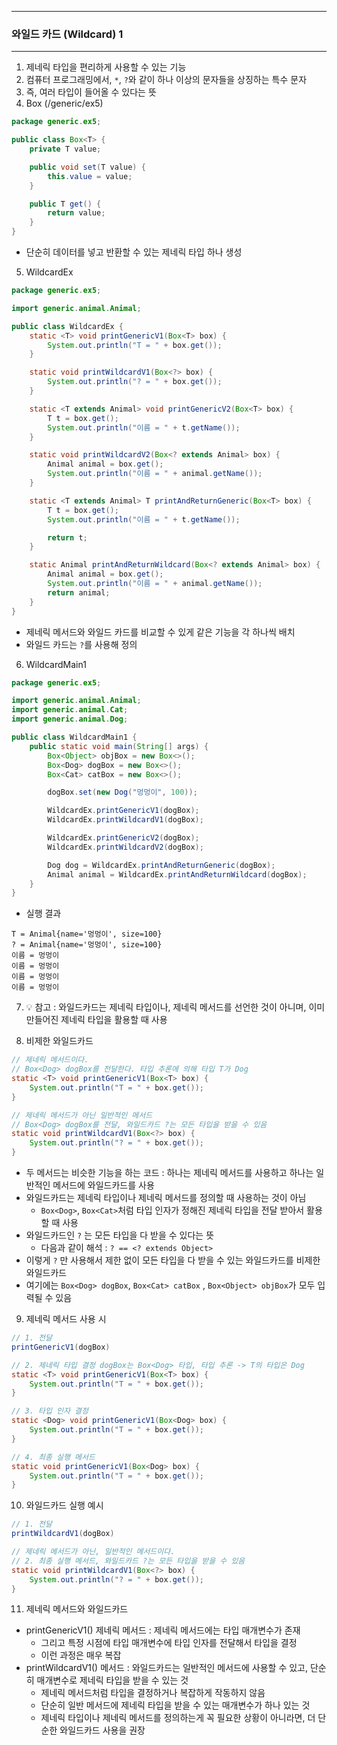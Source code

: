 -----
### 와일드 카드 (Wildcard) 1
-----
1. 제네릭 타입을 편리하게 사용할 수 있는 기능
2. 컴퓨터 프로그래밍에서, ```*```, ```?```와 같이 하나 이상의 문자들을 상징하는 특수 문자
3. 즉, 여러 타입이 들어올 수 있다는 뜻
4. Box (/generic/ex5)
```java
package generic.ex5;

public class Box<T> {
    private T value;

    public void set(T value) {
        this.value = value;
    }

    public T get() {
        return value;
    }
}
```
  - 단순히 데이터를 넣고 반환할 수 있는 제네릭 타입 하나 생성

5. WildcardEx
```java
package generic.ex5;

import generic.animal.Animal;

public class WildcardEx {
    static <T> void printGenericV1(Box<T> box) {
        System.out.println("T = " + box.get());
    }

    static void printWildcardV1(Box<?> box) {
        System.out.println("? = " + box.get());
    }

    static <T extends Animal> void printGenericV2(Box<T> box) {
        T t = box.get();
        System.out.println("이름 = " + t.getName());
    }

    static void printWildcardV2(Box<? extends Animal> box) {
        Animal animal = box.get();
        System.out.println("이름 = " + animal.getName());
    }

    static <T extends Animal> T printAndReturnGeneric(Box<T> box) {
        T t = box.get();
        System.out.println("이름 = " + t.getName());

        return t;
    }

    static Animal printAndReturnWildcard(Box<? extends Animal> box) {
        Animal animal = box.get();
        System.out.println("이름 = " + animal.getName());
        return animal;
    }
}
```
  - 제네릭 메서드와 와일드 카드를 비교할 수 있게 같은 기능을 각 하나씩 배치
  - 와일드 카드는 ```?```를 사용해 정의

6. WildcardMain1
```java
package generic.ex5;

import generic.animal.Animal;
import generic.animal.Cat;
import generic.animal.Dog;

public class WildcardMain1 {
    public static void main(String[] args) {
        Box<Object> objBox = new Box<>();
        Box<Dog> dogBox = new Box<>();
        Box<Cat> catBox = new Box<>();

        dogBox.set(new Dog("멍멍이", 100));

        WildcardEx.printGenericV1(dogBox);
        WildcardEx.printWildcardV1(dogBox);

        WildcardEx.printGenericV2(dogBox);
        WildcardEx.printWildcardV2(dogBox);

        Dog dog = WildcardEx.printAndReturnGeneric(dogBox);
        Animal animal = WildcardEx.printAndReturnWildcard(dogBox);
    }
}
```
  - 실행 결과
```
T = Animal{name='멍멍이', size=100}
? = Animal{name='멍멍이', size=100}
이름 = 멍멍이
이름 = 멍멍이
이름 = 멍멍이
이름 = 멍멍이
```

7. 💡 참고 : 와일드카드는 제네릭 타입이나, 제네릭 메서드를 선언한 것이 아니며, 이미 만들어진 제네릭 타입을 활용할 때 사용

8. 비제한 와일드카드
```java
// 제네릭 메서드이다.
// Box<Dog> dogBox를 전달한다. 타입 추론에 의해 타입 T가 Dog
static <T> void printGenericV1(Box<T> box) {
    System.out.println("T = " + box.get());
}

// 제네릭 메서드가 아닌 일반적인 메서드
// Box<Dog> dogBox를 전달, 와일드카드 ?는 모든 타입을 받을 수 있음
static void printWildcardV1(Box<?> box) {
    System.out.println("? = " + box.get());
}
```
  - 두 메서드는 비슷한 기능을 하는 코드 : 하나는 제네릭 메서드를 사용하고 하나는 일반적인 메서드에 와일드카드를 사용
  - 와일드카드는 제네릭 타입이나 제네릭 메서드를 정의할 때 사용하는 것이 아님
    + ```Box<Dog>```, ```Box<Cat>```처럼 타입 인자가 정해진 제네릭 타입을 전달 받아서 활용할 때 사용
  - 와일드카드인 ```?``` 는 모든 타입을 다 받을 수 있다는 뜻
    + 다음과 같이 해석 : ```? == <? extends Object>```
  - 이렇게 ```?``` 만 사용해서 제한 없이 모든 타입을 다 받을 수 있는 와일드카드를 비제한 와일드카드
  - 여기에는 ```Box<Dog> dogBox```, ```Box<Cat> catBox``` , ```Box<Object> objBox```가 모두 입력될 수 있음

9. 제네릭 메서드 사용 시
```java
// 1. 전달
printGenericV1(dogBox)

// 2. 제네릭 타입 결정 dogBox는 Box<Dog> 타입, 타입 추론 -> T의 타입은 Dog
static <T> void printGenericV1(Box<T> box) {
    System.out.println("T = " + box.get());
}

// 3. 타입 인자 결정
static <Dog> void printGenericV1(Box<Dog> box) {
    System.out.println("T = " + box.get());
}

// 4. 최종 실행 메서드
static void printGenericV1(Box<Dog> box) {
    System.out.println("T = " + box.get());
}
```

10. 와일드카드 실행 예시
```java
// 1. 전달
printWildcardV1(dogBox)

// 제네릭 메서드가 아닌, 일반적인 메서드이다.
// 2. 최종 실행 메서드, 와일드카드 ?는 모든 타입을 받을 수 있음
static void printWildcardV1(Box<?> box) {
    System.out.println("? = " + box.get());
}
```

11. 제네릭 메서드와 와일드카드
   - printGenericV1() 제네릭 메서드 : 제네릭 메서드에는 타입 매개변수가 존재
     + 그리고 특정 시점에 타입 매개변수에 타입 인자를 전달해서 타입을 결정
     + 이런 과정은 매우 복잡
   - printWildcardV1() 메서드 : 와일드카드는 일반적인 메서드에 사용할 수 있고, 단순히 매개변수로 제네릭 타입을 받을 수 있는 것
     + 제네릭 메서드처럼 타입을 결정하거나 복잡하게 작동하지 않음
     + 단순히 일반 메서드에 제네릭 타입을 받을 수 있는 매개변수가 하나 있는 것 
     + 제네릭 타입이나 제네릭 메서드를 정의하는게 꼭 필요한 상황이 아니라면, 더 단순한 와일드카드 사용을 권장
